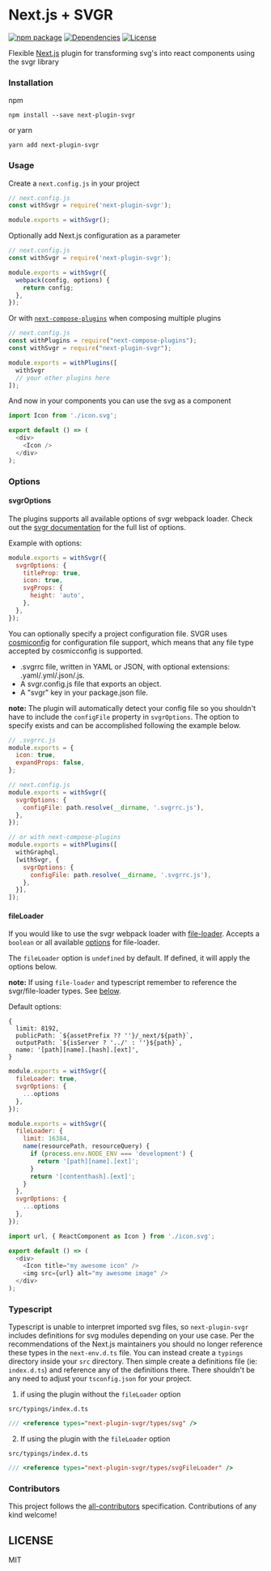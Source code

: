 # Next.js + SVGR
[![npm package](https://img.shields.io/npm/v/next-plugin-svgr/latest.svg)](https://www.npmjs.com/package/next-plugin-svgr)
[![Dependencies](https://img.shields.io/npm/dm/next-plugin-svgr)](https://www.npmjs.com/package/next-plugin-svgr)
[![License](https://img.shields.io/npm/l/express.svg)](https://github.com/platypusrex/next-merge-props/blob/master/LICENSE)

Flexible [Next.js](https://github.com/zeit/next.js) plugin for transforming svg's into react components using the svgr library

### Installation

npm

```
npm install --save next-plugin-svgr
```

or yarn

```
yarn add next-plugin-svgr
```
### Usage

Create a `next.config.js` in your project

```js
// next.config.js
const withSvgr = require('next-plugin-svgr');

module.exports = withSvgr();
```

Optionally add Next.js configuration as a parameter

```js
// next.config.js
const withSvgr = require('next-plugin-svgr');

module.exports = withSvgr({
  webpack(config, options) {
    return config;
  },
});
```

Or with [`next-compose-plugins`](https://github.com/cyrilwanner/next-compose-plugins) when composing multiple plugins

```js
// next.config.js
const withPlugins = require("next-compose-plugins");
const withSvgr = require("next-plugin-svgr");

module.exports = withPlugins([
  withSvgr
  // your other plugins here
]);
```

And now in your components you can use the svg as a component

```js
import Icon from './icon.svg';

export default () => (
  <div>
    <Icon />
  </div>
);
```

### Options

#### svgrOptions

The plugins supports all available options of svgr webpack loader.
Check out the [svgr documentation](https://react-svgr.com/docs/options/) for the full list of options.

Example with options:

```js
module.exports = withSvgr({
  svgrOptions: {
    titleProp: true,
    icon: true,
    svgProps: {
      height: 'auto',
    },
  },
});
```

You can optionally specify a project configuration file. SVGR uses 
[cosmiconfig](https://github.com/davidtheclark/cosmiconfig) for configuration file support,
which means that any file type accepted by cosmicconfig is supported.

* .svgrrc file, written in YAML or JSON, with optional extensions: .yaml/.yml/.json/.js.
* A svgr.config.js file that exports an object.
* A "svgr" key in your package.json file.

**note:** The plugin will automatically detect your config file so you shouldn't have to include the `configFile`
property in `svgrOptions`. The option to specify exists and can be accomplished following the example below.

```js
// .svgrrc.js
module.exports = {
  icon: true,
  expandProps: false,
};

// next.config.js
module.exports = withSvgr({
  svgrOptions: {
    configFile: path.resolve(__dirname, '.svgrrc.js'),
  },
});

// or with next-compose-plugins
module.exports = withPlugins([
  withGraphql,
  [withSvgr, {
    svgrOptions: {
      configFile: path.resolve(__dirname, '.svgrrc.js'),
    },
  }],
]);
```

#### fileLoader

If you would like to use the svgr webpack loader with [file-loader](https://github.com/webpack-contrib/file-loader). 
Accepts a `boolean` or all available [options](https://github.com/webpack-contrib/file-loader#options) for file-loader.

The `fileLoader` option is `undefined` by default. If defined, it will apply the options below.

**note:** If using `file-loader` and typescript remember to reference the svgr/file-loader types. See [below](#typescript).

Default options:

```
{
  limit: 8192,
  publicPath: `${assetPrefix ?? ''}/_next/${path}`,
  outputPath: `${isServer ? '../' : ''}${path}`,
  name: '[path][name].[hash].[ext]',
}
```

```js
module.exports = withSvgr({
  fileLoader: true,
  svgrOptions: {
    ...options
  },
});
```

```js
module.exports = withSvgr({
  fileLoader: {
    limit: 16384,
    name(resourcePath, resourceQuery) {
      if (process.env.NODE_ENV === 'development') {
        return '[path][name].[ext]';
      } 
      return '[contenthash].[ext]';
    }
  },
  svgrOptions: {
    ...options
  },
});
```

```js
import url, { ReactComponent as Icon } from './icon.svg';

export default () => (
  <div>
    <Icon title="my awesome icon" />
    <img src={url} alt="my awesome image" />
  </div>
);
```

### Typescript

Typescript is unable to interpret imported svg files, so `next-plugin-svgr` includes definitions
for svg modules depending on your use case. Per the recommendations of the Next.js maintainers you
should no longer reference these types in the `next-env.d.ts` file. You can instead create a `typings`
directory inside your `src` directory. Then simple create a definitions file (ie: `index.d.ts`) and 
reference any of the definitions there. There shouldn't be any need to adjust your `tsconfig.json` 
for your project.

1. if using the plugin without the `fileLoader` option

`src/typings/index.d.ts`
```js
/// <reference types="next-plugin-svgr/types/svg" />
```

2. If using the plugin with the `fileLoader` option

`src/typings/index.d.ts`
```js
/// <reference types="next-plugin-svgr/types/svgFileLoader" />
```

### Contributors
This project follows the [all-contributors](https://github.com/all-contributors/all-contributors) specification. Contributions of any kind welcome!

## LICENSE
MIT
